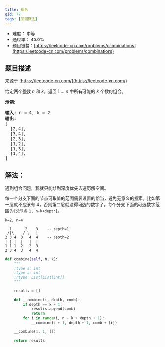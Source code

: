 ```yaml
---
title: 组合
qid: 77
tags: [回溯算法]
---
```



- 难度： 中等
- 通过率： 45.0%
- 题目链接：[https://leetcode-cn.com/problems/combinations](https://leetcode-cn.com/problems/combinations)


## 题目描述

来源于 [https://leetcode-cn.com/](https://leetcode-cn.com/)

<p>给定两个整数 <em>n</em> 和 <em>k</em>，返回 1 ... <em>n </em>中所有可能的 <em>k</em> 个数的组合。</p>

<p><strong>示例:</strong></p>

<pre><strong>输入:</strong>&nbsp;n = 4, k = 2
<strong>输出:</strong>
[
  [2,4],
  [3,4],
  [2,3],
  [1,2],
  [1,3],
  [1,4],
]</pre>


## 解法：

遇到组合问题，我就只能想到深度优先去遍历解空间。

每一个分支下面的节点可取值的范围需要设置的恰当，避免无意义的搜索。比如第一层就不应该有 4，否则第二层就没得可选的数字了。每个分支下面的可选数字范围为`[父节点+1, n-k+depth]`。

```
k=2, n=4

  1      2    3    -- depth=1 
 /|\    / \   |
2 3 4  3   4  4    -- deoth=2
| | |  |   |  |
1 1 1  2   2  3   
2 3 4  3   4  4
```


 
```python
def combine(self, n, k):
    """
    :type n: int
    :type k: int
    :rtype: List[List[int]]
    """

    results = []

    def __combine(i, depth, comb):
        if depth == k + 1:
            results.append(comb)
            return
        for i in range(i, n - k + depth + 1):
            __combine(i + 1, depth + 1, comb + [i])

    __combine(1, 1, [])

    return results
```